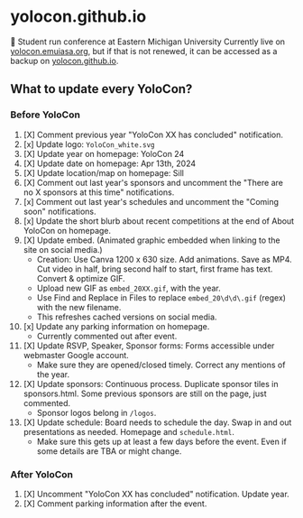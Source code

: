 # yolocon.github.io
🦅 Student run conference at Eastern Michigan University
Currently live on [yolocon.emuiasa.org](yolocon.emuiasa.org), but if that is not renewed, it can be accessed as a backup on [yolocon.github.io](yolocon.github.io).
## What to update every YoloCon?

### Before YoloCon
1. [X] Comment previous year "YoloCon XX has concluded" notification.
2. [x] Update logo: `YoloCon_white.svg`
3. [X] Update year on homepage: YoloCon 24
4. [X] Update date on homepage: Apr 13th, 2024
5. [X] Update location/map on homepage: Sill
6. [X] Comment out last year's sponsors and uncomment the "There are no X sponsors at this time" notifications.
7. [x] Comment out last year's schedules and uncomment the "Coming soon" notifications.
8. [x] Update the short blurb about recent competitions at the end of About YoloCon on homepage.
9. [X] Update embed. (Animated graphic embedded when linking to the site on social media.)
    - Creation: Use Canva 1200 x 630 size. Add animations. Save as MP4. Cut video in half, bring second half to start, first frame has text. Convert & optimize GIF.
    - Upload new GIF as `embed_20XX.gif`, with the year.
    - Use Find and Replace in Files to replace `embed_20\d\d\.gif` (regex) with the new filename.
    - This refreshes cached versions on social media.
10. [x] Update any parking information on homepage.
    - Currently commented out after event.
11. [X] Update RSVP, Speaker, Sponsor forms: Forms accessible under webmaster Google account.
    - Make sure they are opened/closed timely. Correct any mentions of the year.
12. [X] Update sponsors: Continuous process. Duplicate sponsor tiles in sponsors.html. Some previous sponsors are still on the page, just commented.
    - Sponsor logos belong in `/logos`.
13. [X] Update schedule: Board needs to schedule the day. Swap in and out presentations as needed. Homepage and `schedule.html`.
    - Make sure this gets up at least a few days before the event. Even if some details are TBA or might change.

### After YoloCon
1. [X] Uncomment "YoloCon XX has concluded" notification. Update year.
2. [X] Comment parking information after the event.